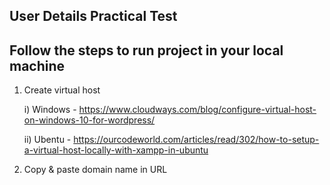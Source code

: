 ## User Details Practical Test


## Follow the steps to run project in your local machine


1) Create  virtual host

	i) Windows
		- https://www.cloudways.com/blog/configure-virtual-host-on-windows-10-for-wordpress/

	ii) Ubentu
		- https://ourcodeworld.com/articles/read/302/how-to-setup-a-virtual-host-locally-with-xampp-in-ubuntu

2) Copy & paste domain name in URL
